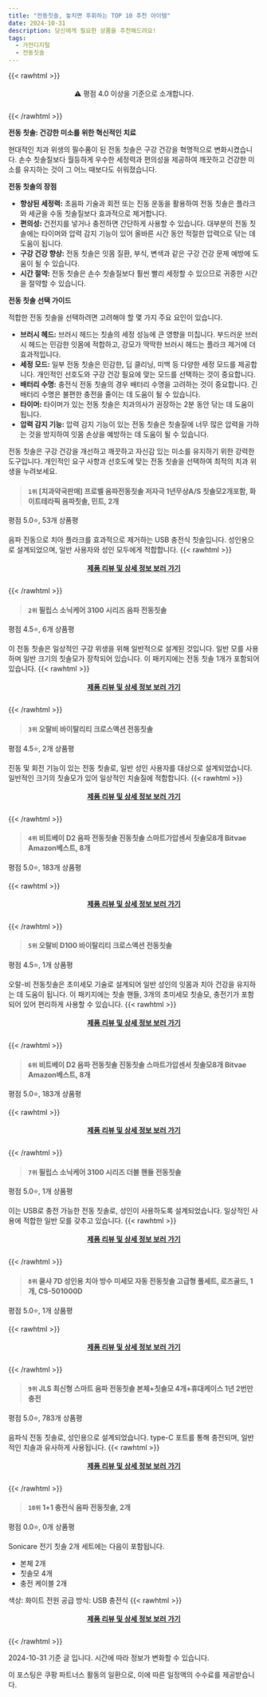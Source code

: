 ```yaml
---
title: "전동칫솔, 놓치면 후회하는 TOP 10 추천 아이템"
date: 2024-10-31
description: 당신에게 필요한 상품을 추천해드려요!
tags:
  - 가전디지털
  - 전동칫솔
---
```

{{< rawhtml >}}<div class="toc" style="text-align: center; height: 50px; line-height: 2;">  <p>⚠️ 평점 4.0 이상을 기준으로 소개합니다.<br></p></div> {{< /rawhtml >}}

**전동 칫솔: 건강한 미소를 위한 혁신적인 치료**

현대적인 치과 위생의 필수품이 된 전동 칫솔은 구강 건강을 혁명적으로 변화시켰습니다. 손수 칫솔질보다 월등하게 우수한 세정력과 편의성을 제공하여 깨끗하고 건강한 미소를 유지하는 것이 그 어느 때보다도 쉬워졌습니다.

**전동 칫솔의 장점**

* **향상된 세정력:** 초음파 기술과 회전 또는 진동 운동을 활용하여 전동 칫솔은 플라크와 세균을 수동 칫솔질보다 효과적으로 제거합니다.
* **편의성:** 건전지를 넣거나 충전하면 간단하게 사용할 수 있습니다. 대부분의 전동 칫솔에는 타이머와 압력 감지 기능이 있어 올바른 시간 동안 적절한 압력으로 닦는 데 도움이 됩니다.
* **구강 건강 향상:** 전동 칫솔은 잇몸 질환, 부식, 변색과 같은 구강 건강 문제 예방에 도움이 될 수 있습니다.
* **시간 절약:** 전동 칫솔은 손수 칫솔질보다 훨씬 빨리 세정할 수 있으므로 귀중한 시간을 절약할 수 있습니다.

**전동 칫솔 선택 가이드**

적합한 전동 칫솔을 선택하려면 고려해야 할 몇 가지 주요 요인이 있습니다.

* **브러시 헤드:** 브러시 헤드는 칫솔의 세정 성능에 큰 영향을 미칩니다. 부드러운 브러시 헤드는 민감한 잇몸에 적합하고, 강모가 딱딱한 브러시 헤드는 플라크 제거에 더 효과적입니다.
* **세정 모드:** 일부 전동 칫솔은 민감한, 딥 클리닝, 미백 등 다양한 세정 모드를 제공합니다. 개인적인 선호도와 구강 건강 필요에 맞는 모드를 선택하는 것이 중요합니다.
* **배터리 수명:** 충전식 전동 칫솔의 경우 배터리 수명을 고려하는 것이 중요합니다. 긴 배터리 수명은 불편한 충전을 줄이는 데 도움이 될 수 있습니다.
* **타이머:** 타이머가 있는 전동 칫솔은 치과의사가 권장하는 2분 동안 닦는 데 도움이 됩니다.
* **압력 감지 기능:** 압력 감지 기능이 있는 전동 칫솔은 칫솔질에 너무 많은 압력을 가하는 것을 방지하여 잇몸 손상을 예방하는 데 도움이 될 수 있습니다.

전동 칫솔은 구강 건강을 개선하고 깨끗하고 자신감 있는 미소를 유지하기 위한 강력한 도구입니다. 개인적인 요구 사항과 선호도에 맞는 전동 칫솔을 선택하여 최적의 치과 위생을 누려보세요.


>#### `1위` [치과약국판매] 프로벨 음파전동칫솔 저자극 1년무상A/S 칫솔모2개포함, 화이트테라픽 음파칫솔, 민트, 2개
평점 5.0⭐, 53개 상품평

음파 진동으로 치아 플라크를 효과적으로 제거하는 USB 충전식 칫솔입니다. 성인용으로 설계되었으며, 일반 사용자와 성인 모두에게 적합합니다.
{{< rawhtml >}}<div class="toc" style="text-align: center; height: 50px; line-height: 2;"><p><b><a href="https://link.coupang.com/re/AFFSDP?lptag=AF5033054&pageKey=8399679863&itemId=23820755309&vendorItemId=90844477173&traceid=V0-153-f6721ebfead2bbab&clickBeacon=58692a50-9736-11ef-9ba3-ff20f47a4645%7E3&requestid=20241031121513881187573254&token=31850C%7CMIXED">제품 리뷰 및 상세 정보 보러 가기</a></b><br></p> </div>{{< /rawhtml >}}

>#### `2위` 필립스 소닉케어 3100 시리즈 음파 전동칫솔
평점 4.5⭐, 6개 상품평

이 전동 칫솔은 일상적인 구강 위생을 위해 일반적으로 설계된 것입니다. 일반 모를 사용하며 일반 크기의 칫솔모가 장착되어 있습니다. 이 패키지에는 전동 칫솔 1개가 포함되어 있습니다.
{{< rawhtml >}}<div class="toc" style="text-align: center; height: 50px; line-height: 2;"><p><b><a href="https://link.coupang.com/re/AFFSDP?lptag=AF5033054&pageKey=6239624318&itemId=12587009574&vendorItemId=79014452236&traceid=V0-153-c6566e97c79881fc&requestid=20241031121513881187573254&token=31850C%7CMIXED">제품 리뷰 및 상세 정보 보러 가기</a></b><br></p> </div>{{< /rawhtml >}}

>#### `3위` 오랄비 바이탈리티 크로스액션 전동칫솔
평점 4.5⭐, 2개 상품평

진동 및 회전 기능이 있는 전동 칫솔로, 일반 성인 사용자를 대상으로 설계되었습니다. 일반적인 크기의 칫솔모가 있어 일상적인 치솔질에 적합합니다.
{{< rawhtml >}}<div class="toc" style="text-align: center; height: 50px; line-height: 2;"><p><b><a href="https://link.coupang.com/re/AFFSDP?lptag=AF5033054&pageKey=7153720581&itemId=18036264644&vendorItemId=85190706996&traceid=V0-153-6527d9b177151675&requestid=20241031121513881187573254&token=31850C%7CMIXED">제품 리뷰 및 상세 정보 보러 가기</a></b><br></p> </div>{{< /rawhtml >}}

>#### `4위` 비트베이 D2 음파 전동칫솔 진동칫솔 스마트가압센서 칫솔모8개 Bitvae Amazon베스트, 8개
평점 5.0⭐, 183개 상품평


{{< rawhtml >}}<div class="toc" style="text-align: center; height: 50px; line-height: 2;"><p><b><a href="https://link.coupang.com/re/AFFSDP?lptag=AF5033054&pageKey=7992373896&itemId=22217793156&vendorItemId=89925902520&traceid=V0-153-91d78bfafea352c6&clickBeacon=58692a50-9736-11ef-8a18-0e8a71bd0021%7E3&requestid=20241031121513881187573254&token=31850C%7CMIXED">제품 리뷰 및 상세 정보 보러 가기</a></b><br></p> </div>{{< /rawhtml >}}

>#### `5위` 오랄비 D100 바이탈리티 크로스액션 전동칫솔
평점 4.5⭐, 1개 상품평

오랄-비 전동칫솔은 초미세모 기술로 설계되어 일반 성인의 잇몸과 치아 건강을 유지하는 데 도움이 됩니다. 이 패키지에는 칫솔 핸들, 3개의 초미세모 칫솔모, 충전기가 포함되어 있어 편리하게 사용할 수 있습니다.
{{< rawhtml >}}<div class="toc" style="text-align: center; height: 50px; line-height: 2;"><p><b><a href="https://link.coupang.com/re/AFFSDP?lptag=AF5033054&pageKey=6944770295&itemId=16855588573&vendorItemId=84034479964&traceid=V0-153-661a5f4290bd32df&requestid=20241031121513881187573254&token=31850C%7CMIXED">제품 리뷰 및 상세 정보 보러 가기</a></b><br></p> </div>{{< /rawhtml >}}

>#### `6위` 비트베이 D2 음파 전동칫솔 진동칫솔 스마트가압센서 칫솔모8개 Bitvae Amazon베스트, 8개
평점 5.0⭐, 183개 상품평


{{< rawhtml >}}<div class="toc" style="text-align: center; height: 50px; line-height: 2;"><p><b><a href="https://link.coupang.com/re/AFFSDP?lptag=AF5033054&pageKey=7992373896&itemId=22217793153&vendorItemId=89925902534&traceid=V0-153-91d78bfafea352c6&clickBeacon=58692a50-9736-11ef-bcc2-f81824aacc06%7E3&requestid=20241031121513881187573254&token=31850C%7CMIXED">제품 리뷰 및 상세 정보 보러 가기</a></b><br></p> </div>{{< /rawhtml >}}

>#### `7위` 필립스 소닉케어 3100 시리즈 더블 핸들 전동칫솔
평점 5.0⭐, 1개 상품평

이는 USB로 충전 가능한 전동 칫솔로, 성인이 사용하도록 설계되었습니다. 일상적인 사용에 적합한 일반 모를 갖추고 있습니다.
{{< rawhtml >}}<div class="toc" style="text-align: center; height: 50px; line-height: 2;"><p><b><a href="https://link.coupang.com/re/AFFSDP?lptag=AF5033054&pageKey=6136644207&itemId=11740206155&vendorItemId=79014121011&traceid=V0-153-d6274586c7e3573b&requestid=20241031121513881187573254&token=31850C%7CMIXED">제품 리뷰 및 상세 정보 보러 가기</a></b><br></p> </div>{{< /rawhtml >}}

>#### `8위` 쿨샤 7D 성인용 치아 방수 미세모 자동 전동칫솔 고급형 풀세트, 로즈골드, 1개, CS-501000D
평점 5.0⭐, 1개 상품평


{{< rawhtml >}}<div class="toc" style="text-align: center; height: 50px; line-height: 2;"><p><b><a href="https://link.coupang.com/re/AFFSDP?lptag=AF5033054&pageKey=8336315322&itemId=24071288309&vendorItemId=91098091499&traceid=V0-153-b328beba41d6f2a4&clickBeacon=58692a50-9736-11ef-9fa8-60d5ef878b1f%7E3&requestid=20241031121513881187573254&token=31850C%7CMIXED">제품 리뷰 및 상세 정보 보러 가기</a></b><br></p> </div>{{< /rawhtml >}}

>#### `9위` JLS 최신형 스마트 음파 전동칫솔 본체+칫솔모 4개+휴대케이스 1년 2번만 충전
평점 5.0⭐, 783개 상품평

음파식 전동 칫솔로, 성인용으로 설계되었습니다. type-C 포트를 통해 충전되며, 일반적인 치솔과 유사하게 사용됩니다.
{{< rawhtml >}}<div class="toc" style="text-align: center; height: 50px; line-height: 2;"><p><b><a href="https://link.coupang.com/re/AFFSDP?lptag=AF5033054&pageKey=8259234431&itemId=23790288592&vendorItemId=90041291546&traceid=V0-153-d6a956cbf251469d&requestid=20241031121513881187573254&token=31850C%7CMIXED">제품 리뷰 및 상세 정보 보러 가기</a></b><br></p> </div>{{< /rawhtml >}}

>#### `10위` 1+1 충전식 음파 전동칫솔, 2개
평점 0.0⭐, 0개 상품평

Sonicare 전기 칫솔 2개 세트에는 다음이 포함됩니다.

* 본체 2개
* 칫솔모 4개
* 충전 케이블 2개

색상: 화이트
전원 공급 방식: USB 충전식
{{< rawhtml >}}<div class="toc" style="text-align: center; height: 50px; line-height: 2;"><p><b><a href="https://link.coupang.com/re/AFFSDP?lptag=AF5033054&pageKey=8133325589&itemId=23100338853&vendorItemId=90133682147&traceid=V0-153-c6a9b89507834b12&clickBeacon=58692a50-9736-11ef-92b3-f928fdc6318d%7E3&requestid=20241031121513881187573254&token=31850C%7CMIXED">제품 리뷰 및 상세 정보 보러 가기</a></b><br></p> </div>{{< /rawhtml >}}


2024-10-31 기준 글 입니다.
시간에 따라 정보가 변화할 수 있습니다.

이 포스팅은 쿠팡 파트너스 활동의 일환으로, 이에 따른 일정액의 수수료를 제공받습니다.
